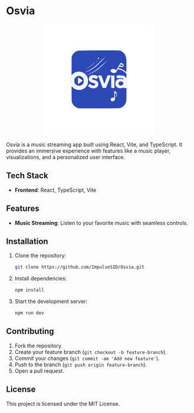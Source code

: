 # Osvia

<p align="center">
  <img src="public/osvia.svg" alt="Osvia Background" width="300">
</p>

Osvia is a music streaming app built using React, Vite, and TypeScript. It provides an immersive experience with features like a music player, visualizations, and a personalized user interface.

## Tech Stack

- **Frontend**: React, TypeScript, Vite

## Features

- **Music Streaming**: Listen to your favorite music with seamless controls.

## Installation

1. Clone the repository:

   ```bash
   git clone https://github.com/ImpulseSID/Osvia.git
   ```

2. Install dependencies:

   ```bash
   npm install
   ```

3. Start the development server:

   ```bash
   npm run dev
   ```

## Contributing

1. Fork the repository.
2. Create your feature branch (`git checkout -b feature-branch`).
3. Commit your changes (`git commit -am 'Add new feature'`).
4. Push to the branch (`git push origin feature-branch`).
5. Open a pull request.

## License

This project is licensed under the MIT License.
